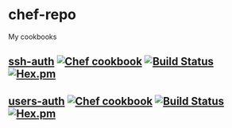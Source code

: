chef-repo
=========

My cookbooks


## [ssh-auth](https://supermarket.chef.io/cookbooks/ssh-auth) [![Chef cookbook](https://img.shields.io/cookbook/v/ssh-auth.svg)](https://supermarket.chef.io/cookbooks/ssh-auth) [![Build Status](https://drone.io/bitbucket.org/ppasupula/chef-ssh-auth/status.png)](https://drone.io/bitbucket.org/ppasupula/chef-ssh-auth/latest) [![Hex.pm](http://img.shields.io/hexpm/l/plug.svg)]() 

## [users-auth](https://supermarket.chef.io/cookbooks/users-auth) [![Chef cookbook](https://img.shields.io/cookbook/v/users-auth.svg)](https://supermarket.chef.io/cookbooks/users-auth) [![Build Status](https://drone.io/bitbucket.org/ppasupula/chef-users-auth/status.png)](https://drone.io/bitbucket.org/ppasupula/chef-users-auth/latest) [![Hex.pm](http://img.shields.io/hexpm/l/plug.svg)]() 